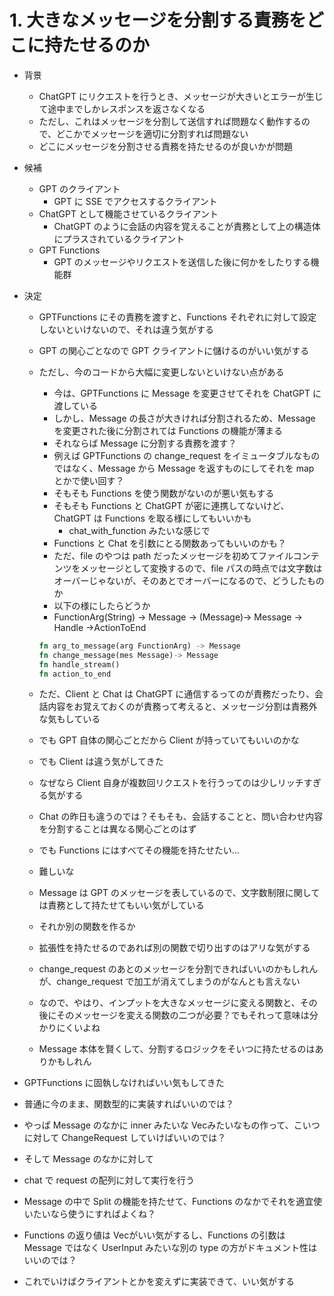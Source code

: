 # 1. 大きなメッセージを分割する責務をどこに持たせるのか

- 背景

  - ChatGPT にリクエストを行うとき、メッセージが大きいとエラーが生じて途中までしかレスポンスを返さなくなる
  - ただし、これはメッセージを分割して送信すれば問題なく動作するので、どこかでメッセージを適切に分割すれば問題ない
  - どこにメッセージを分割させる責務を持たせるのが良いかが問題

- 候補

  - GPT のクライアント
    - GPT に SSE でアクセスするクライアント
  - ChatGPT として機能させているクライアント
    - ChatGPT のように会話の内容を覚えることが責務として上の構造体にプラスされているクライアント
  - GPT Functions
    - GPT のメッセージやリクエストを送信した後に何かをしたりする機能群

- 決定

  - GPTFunctions にその責務を渡すと、Functions それぞれに対して設定しないといけないので、それは違う気がする
  - GPT の関心ごとなので GPT クライアントに儲けるのがいい気がする
  - ただし、今のコードから大幅に変更しないといけない点がある

    - 今は、GPTFunctions に Message を変更させてそれを ChatGPT に渡している
    - しかし、Message の長さが大きければ分割されるため、Message を変更された後に分割されては Functions の機能が薄まる
    - それならば Message に分割する責務を渡す？
    - 例えば GPTFunctions の change_request をイミュータブルなものではなく、Message から Message を返すものにしてそれを map とかで使い回す？
    - そもそも Functions を使う関数がないのが悪い気もする
    - そもそも Functions と ChatGPT が密に連携してないけど、ChatGPT は Functions を取る様にしてもいいかも
      - chat_with_function みたいな感じで
    - Functions と Chat を引数にとる関数あってもいいのかも？
    - ただ、file のやつは path だったメッセージを初めてファイルコンテンツをメッセージとして変換するので、file パスの時点では文字数はオーバーじゃないが、そのあとでオーバーになるので、どうしたものか
    - 以下の様にしたらどうか
    - FunctionArg(String) -> Message -> (Message)-> Message -> Handle ->ActionToEnd

    ```rust
    fn arg_to_message(arg FunctionArg) -> Message
    fn change_message(mes Message)-> Message
    fn handle_stream()
    fn action_to_end
    ```

  - ただ、Client と Chat は ChatGPT に通信するってのが責務だったり、会話内容をお覚えておくのが責務って考えると、メッセージ分割は責務外な気もしている
  - でも GPT 自体の関心ごとだから Client が持っていてもいいのかな
  - でも Client は違う気がしてきた
  - なぜなら Client 自身が複数回リクエストを行うってのは少しリッチすぎる気がする
  - Chat の昨日も違うのでは？そもそも、会話することと、問い合わせ内容を分割することは異なる関心ごとのはず
  - でも Functions にはすべてその機能を持たせたい...
  - 難しいな
  - Message は GPT のメッセージを表しているので、文字数制限に関しては責務として持たせてもいい気がしている
  - それか別の関数を作るか
  - 拡張性を持たせるのであれば別の関数で切り出すのはアリな気がする
  - change_request のあとのメッセージを分割できればいいのかもしれんが、change_request で加工が消えてしまうのがなんとも言えない
  - なので、やはり、インプットを大きなメッセージに変える関数と、その後にそのメッセージを変える関数の二つが必要？でもそれって意味は分かりにくいよね
  - Message 本体を賢くして、分割するロジックをそいつに持たせるのはありかもしれん

- GPTFunctions に固執しなければいい気もしてきた
- 普通に今のまま、関数型的に実装すればいいのでは？
- やっぱ Message のなかに inner みたいな Vec<String>みたいなもの作って、こいつに対して ChangeRequest していけばいいのでは？
- そして Message のなかに対して
- chat で request の配列に対して実行を行う
- Message の中で Split の機能を持たせて、Functions のなかでそれを適宜使いたいなら使うにすればよくね？
- Functions の返り値は Vec<Message>がいい気がするし、Functions の引数は Message ではなく UserInput みたいな別の type の方がドキュメント性はいいのでは？
- これでいけばクライアントとかを変えずに実装できて、いい気がする
